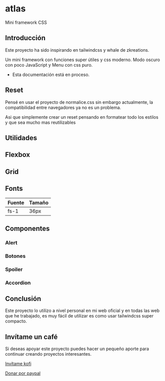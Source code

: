 # atlas
Mini framework CSS


## Introducción 

Este proyecto ha sido inspirando en tailwindcss y whale de zkreations.

Un mini framework con funciones super útiles y css moderno. Modo oscuro con poco JavaScript y Menu con css puro.

- Esta documentación está en proceso.

## Reset

Pensé en usar el proyecto de normalice.css sin embargo actualmente, la compatibilidad entre navegadores ya no es un problema. 

Asi que simplemente crear un reset pensando en formatear todo los estilos y que sea mucho mas reutilizables

## Utilidades 

## Flexbox

## Grid

## Fonts

<table>
  <thead>
    <tr>
      <th>Fuente</th>
      <th>Tamaño</th>
    </tr>
  </thead>
  <tbody>
    <tr>
      <td>fs-1</td>
      <td>36px</td>
    </tr>
  </tbody>
</table>

## Componentes 

### Alert

### Botones

### Spoiler

### Accordion

## Conclusión 

Este proyecto lo utilizo a nivel personal en mi web oficial y en todas las web que he trabajado, es muy fácil de utilizar es como usar tailwindcss super compacto.

## Invítame un café 

Si deseas apoyar este proyecto puedes hacer un pequeño aporte para continuar creando proyectos interesantes.

<a href="https://ko-fi.com/frambersilva">Invítame kofi</a>

<a href="https://paypal.me/frambersilva">Donar por paypal</a>
